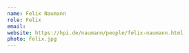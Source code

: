 ```yaml
---
name: Felix Naumann
role: Felix
email: 
website: https://hpi.de/naumann/people/felix-naumann.html
photo: Felix.jpg
---
```

